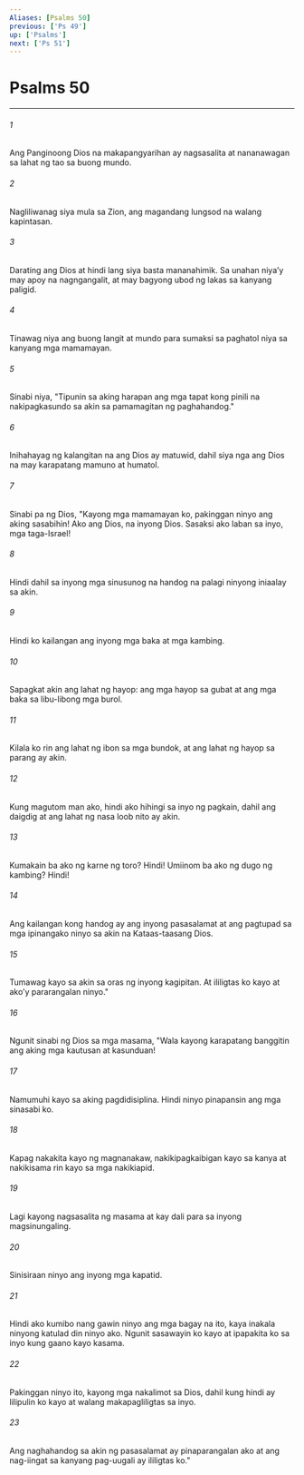 ```yaml
---
Aliases: [Psalms 50]
previous: ['Ps 49']
up: ['Psalms']
next: ['Ps 51']
---
```

# Psalms 50

***


###### 1 


Ang Panginoong Dios na makapangyarihan ay nagsasalita at nananawagan sa lahat ng tao sa buong mundo. 


###### 2 


Nagliliwanag siya mula sa Zion, ang magandang lungsod na walang kapintasan. 


###### 3 


Darating ang Dios at hindi lang siya basta mananahimik. Sa unahan niyaʼy may apoy na nagngangalit, at may bagyong ubod ng lakas sa kanyang paligid. 


###### 4 


Tinawag niya ang buong langit at mundo para sumaksi sa paghatol niya sa kanyang mga mamamayan. 


###### 5 


Sinabi niya, "Tipunin sa aking harapan ang mga tapat kong pinili na nakipagkasundo sa akin sa pamamagitan ng paghahandog." 


###### 6 


Inihahayag ng kalangitan na ang Dios ay matuwid, dahil siya nga ang Dios na may karapatang mamuno at humatol. 


###### 7 


Sinabi pa ng Dios, "Kayong mga mamamayan ko, pakinggan ninyo ang aking sasabihin! Ako ang Dios, na inyong Dios. Sasaksi ako laban sa inyo, mga taga-Israel! 


###### 8 


Hindi dahil sa inyong mga sinusunog na handog na palagi ninyong iniaalay sa akin. 


###### 9 


Hindi ko kailangan ang inyong mga baka at mga kambing. 


###### 10 


Sapagkat akin ang lahat ng hayop: ang mga hayop sa gubat at ang mga baka sa libu-libong mga burol. 


###### 11 


Kilala ko rin ang lahat ng ibon sa mga bundok, at ang lahat ng hayop sa parang ay akin. 


###### 12 


Kung magutom man ako, hindi ako hihingi sa inyo ng pagkain, dahil ang daigdig at ang lahat ng nasa loob nito ay akin. 


###### 13 


Kumakain ba ako ng karne ng toro? Hindi! Umiinom ba ako ng dugo ng kambing? Hindi! 


###### 14 


Ang kailangan kong handog ay ang inyong pasasalamat at ang pagtupad sa mga ipinangako ninyo sa akin na Kataas-taasang Dios. 


###### 15 


Tumawag kayo sa akin sa oras ng inyong kagipitan. At ililigtas ko kayo at akoʼy pararangalan ninyo." 


###### 16 


Ngunit sinabi ng Dios sa mga masama, "Wala kayong karapatang banggitin ang aking mga kautusan at kasunduan! 


###### 17 


Namumuhi kayo sa aking pagdidisiplina. Hindi ninyo pinapansin ang mga sinasabi ko. 


###### 18 


Kapag nakakita kayo ng magnanakaw, nakikipagkaibigan kayo sa kanya at nakikisama rin kayo sa mga nakikiapid. 


###### 19 


Lagi kayong nagsasalita ng masama at kay dali para sa inyong magsinungaling. 


###### 20 


Sinisiraan ninyo ang inyong mga kapatid. 


###### 21 


Hindi ako kumibo nang gawin ninyo ang mga bagay na ito, kaya inakala ninyong katulad din ninyo ako. Ngunit sasawayin ko kayo at ipapakita ko sa inyo kung gaano kayo kasama. 


###### 22 


Pakinggan ninyo ito, kayong mga nakalimot sa Dios, dahil kung hindi ay lilipulin ko kayo at walang makapagliligtas sa inyo. 


###### 23 


Ang naghahandog sa akin ng pasasalamat ay pinaparangalan ako at ang nag-iingat sa kanyang pag-uugali ay ililigtas ko."
